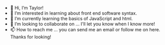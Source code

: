 - 👋 Hi, I’m Taylor!
- 👀 I’m interested in learning about front end software syntax. 
- 🌱 I’m currently learning the basics of JavaScript and html.
- 💞️ I’m looking to collaborate on ... I'll let you know when I know more!
- 📫 How to reach me ... you can send me an email or follow me on here. Thanks for looking!

<!---
taylorN91/taylorN91 is a ✨ special ✨ repository because its `README.md` (this file) appears on your GitHub profile.
You can click the Preview link to take a look at your changes.
--->
